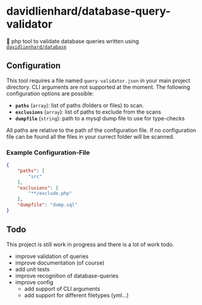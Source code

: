 # davidlienhard/database-query-validator
🐘 php tool to validate database queries written using [`davidlienhard/database`](https://github.com/davidlienhard/database)

## Configuration
This tool requires a file named `query-validator.json` in your main project directory. CLI arguments are not supported at the moment.
The following configuration options are possible:
 - **`paths`** (`array`): list of paths (folders or files) to scan.
 - **`exclusions`** (`array`): list of paths to exclude from the scans
 - **`dumpfile`** (`string`): path to a mysql dump file to use for type-checks

All paths are relative to the path of the configuration file. If no configuration file can be found all the files in your currect folder will be scanned.

### Example Configuration-File
```json
{
    "paths": [
        "src"
    ],
    "exclusions": [
        "**/exclude.php"
    ],
    "dumpfile": "dump.sql"
}
```

## Todo
This project is still work in progress and there is a lot of work todo.
 - improve validation of queries
 - improve documentation (of course)
 - add unit tests
 - improve recognition of database-queries
 - improve config
   - add support of CLI arguments
   - add support for different filetypes (yml...)
